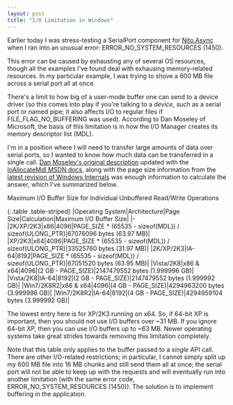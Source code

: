```yaml
---
layout: post
title: "I/O Limitation in Windows"
---
```

Earlier today I was stress-testing a SerialPort component for [Nito.Async](http://nitoasync.codeplex.com/) when I ran into an unusual error: ERROR_NO_SYSTEM_RESOURCES (1450).

This error can be caused by exhausting any of several OS resources, though all the examples I've found deal with exhausing memory-related resources. In my particular example, I was trying to shove a 600 MB file across a serial port all at once.

There's a limit to how big of a user-mode buffer one can send to a device driver (so this comes into play if you're talking to a _device_, such as a serial port or named pipe; it also affects I/O to regular files if FILE_FLAG_NO_BUFFERING was used). According to Dan Moseley of Microsoft, the basis of this limitation is in how the I/O Manager creates its memory descriptor list (MDL).

I'm in a position where I will need to transfer large amounts of data over serial ports, so I wanted to know how much data can be transferred in a single call. [Dan Moseley's original description](http://msdn.microsoft.com/en-us/library/aa365747(VS.85).aspx) updated with the [IoAllocateMdl MSDN docs](http://msdn.microsoft.com/en-us/library/aa490866.aspx), along with the page size information from the [latest revision of Windows Internals](http://www.amazon.com/gp/product/0735625301?ie=UTF8&tag=stepheclearys-20&linkCode=as2&camp=1789&creative=390957&creativeASIN=0735625301) was enough information to calculate the answer, which I've summarized below.

<div class="panel panel-default" markdown="1">
  <div class="panel-heading" markdown="1">Maximum I/O Buffer Size for Individual Unbuffered Read/Write Operations</div>

{:.table .table-striped}
|Operating System|Architecture|Page Size|Calculation|Maximum I/O Buffer Size|
|-
|2K/XP/2K3|x86|4096|PAGE_SIZE * (65535 - sizeof(MDL)) / sizeof(ULONG_PTR)|67076096 bytes (63.97 MB)|
|XP/2K3|x64|4096|PAGE_SIZE * (65535 - sizeof(MDL)) / sizeof(ULONG_PTR)|33525760 bytes (31.97 MB)|
|2K/XP/2K3|IA-64|8192|PAGE_SIZE * (65535 - sizeof(MDL)) / sizeof(ULONG_PTR)|67051520 bytes (63.95 MB)|
|Vista/2K8|x86 & x64|4096|(2 GB - PAGE_SIZE)|2147479552 bytes (1.999996 GB)|
|Vista/2K8|IA-64|8192|(2 GB - PAGE_SIZE)|2147479552 bytes (1.999992 GB)|
|Win7/2K8R2|x86 & x64|4096|(4 GB - PAGE_SIZE)|4294963200 bytes (3.999996 GB)|
|Win7/2K8R2|IA-64|8192|(4 GB - PAGE_SIZE)|4294959104 bytes (3.999992 GB)|

</div>

The lowest entry here is for XP/2K3 running on x64. So, if 64-bit XP is important, then you should not use I/O buffers over ~31 MB. If you ignore 64-bit XP, then you can use I/O buffers up to ~63 MB. Newer operating systems take great strides towards removing this limitation completely.

Note that this table only applies to the buffer passed to a _single_ API call. There are other I/O-related restrictions; in particular, I cannot simply split up my 600 MB file into 16 MB chunks and still send them all at once; the serial port will not be able to keep up with the requests and will eventually run into another limitation (with the same error code, ERROR_NO_SYSTEM_RESOURCES (1450)). The solution is to implement buffering in the application.

